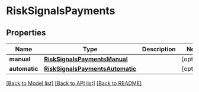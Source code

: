 # RiskSignalsPayments

## Properties
Name | Type | Description | Notes
------------ | ------------- | ------------- | -------------
**manual** | [**RiskSignalsPaymentsManual**](RiskSignalsPaymentsManual.md) |  | [optional] 
**automatic** | [**RiskSignalsPaymentsAutomatic**](RiskSignalsPaymentsAutomatic.md) |  | [optional] 

[[Back to Model list]](../README.md#documentation-for-models) [[Back to API list]](../README.md#documentation-for-api-endpoints) [[Back to README]](../README.md)

